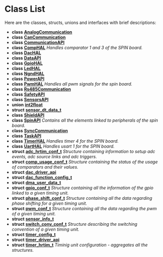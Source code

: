 
# Class List


Here are the classes, structs, unions and interfaces with brief descriptions:

* **class** [**AnalogCommunication**](classAnalogCommunication.md)     
* **class** [**CanCommunication**](classCanCommunication.md)     
* **class** [**CommunicationAPI**](classCommunicationAPI.md)     
* **class** [**CompHAL**](classCompHAL.md) _Handles comparator 1 and 3 of the SPIN board._     
* **class** [**DacHAL**](classDacHAL.md)     
* **class** [**DataAPI**](classDataAPI.md)     
* **class** [**GpioHAL**](classGpioHAL.md)     
* **class** [**LedHAL**](classLedHAL.md)     
* **class** [**NgndHAL**](classNgndHAL.md)     
* **class** [**PowerAPI**](classPowerAPI.md)     
* **class** [**PwmHAL**](classPwmHAL.md) _Handles all pwm signals for the spin board._     
* **class** [**Rs485Communication**](classRs485Communication.md)     
* **class** [**SafetyAPI**](classSafetyAPI.md)     
* **class** [**SensorsAPI**](classSensorsAPI.md)     
* **union** [**int2float**](unionSensorsAPI_1_1int2float.md)     
* **struct** [**sensor\_dt\_data\_t**](structSensorsAPI_1_1sensor__dt__data__t.md)     
* **class** [**ShieldAPI**](classShieldAPI.md)     
* **class** [**SpinAPI**](classSpinAPI.md) _Contains all the elements linked to peripherals of the spin board._     
* **class** [**SyncCommunication**](classSyncCommunication.md)     
* **class** [**TaskAPI**](classTaskAPI.md)     
* **class** [**TimerHAL**](classTimerHAL.md) _Handles timer 4 for the SPIN board._     
* **class** [**UartHAL**](classUartHAL.md) _Handles usart 1 for the SPIN board._     
* **struct** [**adc\_hrtim\_conf\_t**](structadc__hrtim__conf__t.md) _Structure containing information to setup adc events, adc source links and adc triggers._     
* **struct** [**comp\_usage\_conf\_t**](structcomp__usage__conf__t.md) _Structure containing the status of the usage of comparators and their values._     
* **struct** [**dac\_driver\_api**](structdac__driver__api.md)     
* **struct** [**dac\_function\_config\_t**](structdac__function__config__t.md)     
* **struct** [**dma\_user\_data\_t**](structdma__user__data__t.md)     
* **struct** [**gpio\_conf\_t**](structgpio__conf__t.md) _Structure containing all the information of the gpio linked to a given timing unit._     
* **struct** [**phase\_shift\_conf\_t**](structphase__shift__conf__t.md) _Structure containing all the data regarding phase shifting for a given timing unit._     
* **struct** [**pwm\_conf\_t**](structpwm__conf__t.md) _Structure containing all the data regarding the pwm of a given timing unit._     
* **struct** [**sensor\_info\_t**](structsensor__info__t.md)     
* **struct** [**switch\_conv\_conf\_t**](structswitch__conv__conf__t.md) _Structure describing the switching convention of a given timing unit._     
* **struct** [**timer\_config\_t**](structtimer__config__t.md)     
* **struct** [**timer\_driver\_api**](structtimer__driver__api.md)     
* **struct** [**timer\_hrtim\_t**](structtimer__hrtim__t.md) _Timinig unit configuration - aggregates all the structures._     

